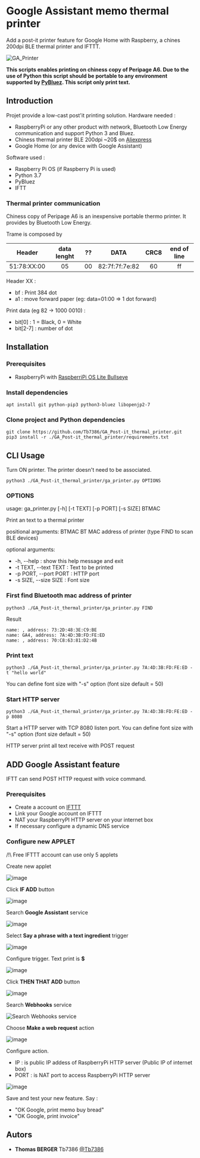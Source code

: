 # Google Assistant memo thermal printer
Add a post-it printer feature for Google Home with Raspberry, a chines 200dpi BLE thermal printer and IFTTT.

![GA_Printer](https://user-images.githubusercontent.com/59627714/142873517-01c6a2e7-8d10-43d4-815c-9df0b648dd9d.png)


**This scripts enables printing on chiness copy of Peripage A6. Due to the use of Python this script should be portable to any environment supported by [PyBluez](https://github.com/pybluez/pybluez). This script only print text.**

## Introduction
Projet provide a low-cast post'it printing solution.
Hardware needed :
 - RaspberryPi or any other product with network, Bluetooth Low Energy communication and support Python 3 and Bluez.
 - Chiness thermal printer BLE 200dpi ~20$ on [Aliexpress](https://fr.aliexpress.com/item/1005003351851277.html)
 - Google Home (or any device with Google Assistant)

Software used :
 - Raspberry Pi OS (if Raspberry Pi is used)
 - Python 3.7
 - PyBluez
 - IFTT

### Thermal printer communication
Chiness copy of Peripage A6 is an inexpensive portable thermo printer. It provides by Bluetooth Low Energy.

Trame is composed by

| Header      | data lenght | ?? | DATA           | CRC8 | end of line |
|:------:     |:-----------:|:--:|:----:          |:----:|:-----------:| 
| 51:78:XX:00 | 05          | 00 | 82:7f:7f:7e:82 | 60   | ff          |   


Header XX :
   - bf : Print 384 dot
   - a1 : move forward paper (eg: data=01:00 => 1 dot forward)

Print data (eg 82 -> 1000 0010) :
  - bit[0] : 1 = Black, 0 = White
  - bit[2-7] : number of dot

## Installation

### Prerequisites

 - RaspberryPi with [RaspberriPi OS Lite Bullseye](https://downloads.raspberrypi.org/raspios_lite_armhf/images/raspios_lite_armhf-2021-11-08/2021-10-30-raspios-bullseye-armhf-lite.zip)

### Install dependencies
```
apt install git python-pip3 python3-bluez libopenjp2-7
```
### Clone project and Python dependencies
```
git clone https://github.com/Tb7386/GA_Post-it_thermal_printer.git
pip3 install -r ./GA_Post-it_thermal_printer/requirements.txt
```
## CLI Usage

Turn ON printer. The printer doesn't need to be associated.

```
python3 ./GA_Post-it_thermal_printer/ga_printer.py OPTIONS
```

### OPTIONS

usage: ga_printer.py [-h] [-t TEXT] [-p PORT] [-s SIZE] BTMAC

Print an text to a thermal printer

positional arguments:
  BTMAC                 BT MAC address of printer (type FIND to scan BLE devices)

optional arguments:
 - -h, --help :           show this help message and exit
 - -t TEXT, --text TEXT : Text to be printed
 - -p PORT, --port PORT : HTTP port
 - -s SIZE, --size SIZE : Font size

### First find Bluetooth mac address of printer

```
python3 ./GA_Post-it_thermal_printer/ga_printer.py FIND
```
Result
```
name: , address: 73:2D:48:3E:C9:BE
name: GA4, address: 7A:4D:3B:FD:FE:ED
name: , address: 70:C8:63:81:D2:4B
```

### Print text

```
python3 ./GA_Post-it_thermal_printer/ga_printer.py 7A:4D:3B:FD:FE:ED -t "hello world"
```

You can define font size with "-s" option (font size default = 50)

### Start HTTP server

```
python3 ./GA_Post-it_thermal_printer/ga_printer.py 7A:4D:3B:FD:FE:ED -p 8080
```
Start a HTTP server with TCP 8080 listen port.
You can define font size with "-s" option (font size default = 50)

HTTP server print all text receive with POST request

## ADD Google Assistant feature

IFTT can send POST HTTP request with voice command.

### Prerequisites

 - Create a account on [IFTTT](https://ifttt.com/login)
 - Link your Google account on IFTTT
 - NAT your RaspberryPI HTTP server on your internet box
 - If necessary configure a dynamic DNS service 

### Configure new APPLET

/!\ Free IFTTT account can use only 5 applets

Create new applet

![image](https://user-images.githubusercontent.com/59627714/143013433-462a681a-71fc-4f9d-9cdb-4f20f632a5cd.png)

Click  **IF ADD** button

![image](https://user-images.githubusercontent.com/59627714/143013476-1e40b576-0b78-4e60-b669-5e593a503f2f.png)

Search **Google Assistant** service

![image](https://user-images.githubusercontent.com/59627714/143013559-3c1067b4-948a-49e2-9a1f-27ea77888d14.png)

Select **Say a phrase with a text ingredient** trigger

![image](https://user-images.githubusercontent.com/59627714/143013682-146ca039-15f3-4528-8ec7-2e27fad6339b.png)

Configure trigger. Text print is **$**

![image](https://user-images.githubusercontent.com/59627714/143013756-a86d2765-a805-4a89-bf90-65fcf54026b0.png)

Click **THEN THAT ADD** button

![image](https://user-images.githubusercontent.com/59627714/143013782-40582f66-95e1-4a34-b8c4-a96f59791454.png)

Search **Webhooks** service

![Search **Webhooks** service](https://user-images.githubusercontent.com/59627714/143013839-e60b5a4f-95dc-4903-8737-7aa09f609ce5.png)

Choose **Make a web request** action

![image](https://user-images.githubusercontent.com/59627714/143013877-c2420ebe-142c-4ade-8363-ee133e39f352.png)

Configure action. 
 - IP : is public IP addess of RaspberryPi HTTP server (Public IP of internet box)
 - PORT : is NAT port to access RaspberryPi HTTP server

![image](https://user-images.githubusercontent.com/59627714/143013975-bddbcb1b-9ce0-46e6-beaf-557baecdf9aa.png)


Save and test your new feature. 
Say :
 - "OK Google, print memo buy bread"
 - "OK Google, print invoice"

## Autors

* **Thomas BERGER** Tb7386 [@Tb7386](https://github.com/Tb7386)
